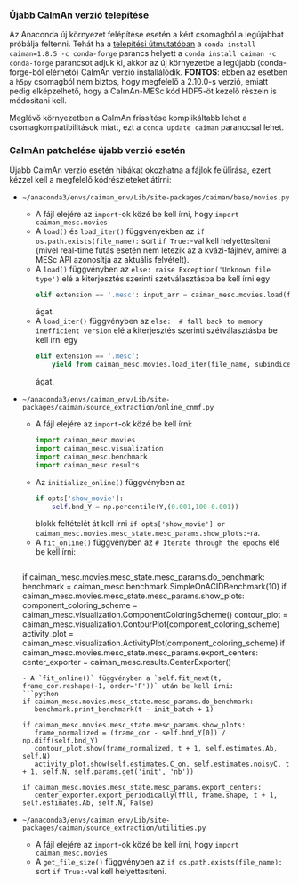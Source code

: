 ### Újabb CaImAn verzió telepítése

Az Anaconda új környezet felépítése esetén a kért csomagból a legújabbat próbálja feltenni. Tehát ha a [telepítési útmutatóban](./install.md) a `conda install caiman=1.8.5 -c conda-forge` parancs helyett a `conda install caiman -c conda-forge` parancsot adjuk ki, akkor az új környezetbe a legújabb (conda-forge-ból elérhetó) CaImAn verzió installálódik. **FONTOS**: ebben az esetben a `h5py` csomagból nem biztos, hogy megfelelő a 2.10.0-s verzió, emiatt pedig elképzelhető, hogy a CaImAn-MESc kód HDF5-öt kezelő részein is módosítani kell.

Meglévő környezetben a CaImAn frissítése komplikáltabb lehet a csomagkompatibilitások miatt, ezt a `conda update caiman` paranccsal lehet.

### CaImAn patchelése újabb verzió esetén

Újabb CaImAn verzió esetén hibákat okozhatna a fájlok felülírása, ezért kézzel kell a megfelelő kódrészleteket átírni:

 - `~/anaconda3/envs/caiman_env/Lib/site-packages/caiman/base/movies.py`
   - A fájl elejére az `import`-ok közé be kell írni, hogy `import caiman_mesc.movies`
   - A `load()` és `load_iter()` függvényekben az `if os.path.exists(file_name):` sort `if True:`-val kell helyettesíteni (mivel real-time futás esetén nem létezik az a kvázi-fájlnév, amivel a MESc API azonosítja az aktuális felvételt).
   - A `load()` függvényben az `else: raise Exception('Unknown file type')` elé a kiterjesztés szerinti szétválasztásba be kell írni egy
     ```python
     elif extension == '.mesc': input_arr = caiman_mesc.movies.load(file_name, subindices)
     ```
     ágat.
   - A `load_iter()` függvényben az `else:  # fall back to memory inefficient version` elé a kiterjesztés szerinti szétválasztásba be kell írni egy
     ```python
     elif extension == '.mesc':
         yield from caiman_mesc.movies.load_iter(file_name, subindices)
     ```
     ágat.

 - `~/anaconda3/envs/caiman_env/Lib/site-packages/caiman/source_extraction/online_cnmf.py`
   - A fájl elejére az `import`-ok közé be kell írni:
     ```python
     import caiman_mesc.movies
     import caiman_mesc.visualization
     import caiman_mesc.benchmark
     import caiman_mesc.results
     ```
   - Az `initialize_online()` függvényben az
     ```python
     if opts['show_movie']:
         self.bnd_Y = np.percentile(Y,(0.001,100-0.001))
     ```
     blokk feltételét át kell írni `if opts['show_movie'] or caiman_mesc.movies.mesc_state.mesc_params.show_plots:`-ra.
   - A `fit_online()` függvényben az `# Iterate through the epochs` elé be kell írni:
     ```python
    if caiman_mesc.movies.mesc_state.mesc_params.do_benchmark:
        benchmark = caiman_mesc.benchmark.SimpleOnACIDBenchmark(10)
    if caiman_mesc.movies.mesc_state.mesc_params.show_plots:
        component_coloring_scheme = caiman_mesc.visualization.ComponentColoringScheme()
        contour_plot = caiman_mesc.visualization.ContourPlot(component_coloring_scheme)
        activity_plot = caiman_mesc.visualization.ActivityPlot(component_coloring_scheme)
    if caiman_mesc.movies.mesc_state.mesc_params.export_centers:
        center_exporter = caiman_mesc.results.CenterExporter()
     ```
   - A `fit_online()` függvényben a `self.fit_next(t, frame_cor.reshape(-1, order='F'))` után be kell írni:
     ```python
    if caiman_mesc.movies.mesc_state.mesc_params.do_benchmark:
        benchmark.print_benchmark(t - init_batch + 1)
    
    if caiman_mesc.movies.mesc_state.mesc_params.show_plots:
        frame_normalized = (frame_cor - self.bnd_Y[0]) / np.diff(self.bnd_Y)
        contour_plot.show(frame_normalized, t + 1, self.estimates.Ab, self.N)
        activity_plot.show(self.estimates.C_on, self.estimates.noisyC, t + 1, self.N, self.params.get('init', 'nb'))
    
    if caiman_mesc.movies.mesc_state.mesc_params.export_centers:
        center_exporter.export_periodically(ffll, frame.shape, t + 1, self.estimates.Ab, self.N, False)
     ```

 - `~/anaconda3/envs/caiman_env/Lib/site-packages/caiman/source_extraction/utilities.py`
   - A fájl elejére az `import`-ok közé be kell írni, hogy `import caiman_mesc.movies`
   - A `get_file_size()` függvényben az `if os.path.exists(file_name):` sort `if True:`-val kell helyettesíteni.
